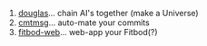 1. [douglas](https://oldmill1.github.io/douglas/)... chain AI's together (make a Universe)
2. [cmtmsg](https://oldmill1.github.io/cmtmsg/)... auto-mate your commits
3. [fitbod-web](https://oldmill1.github.io/fitbod-web/)... web-app your Fitbod(?)


